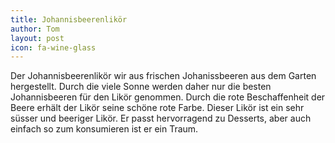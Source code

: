 ```yaml
---
title: Johannisbeerenlikör
author: Tom
layout: post
icon: fa-wine-glass
---
```

Der Johannisbeerenlikör wir aus frischen Johanissbeeren aus dem Garten hergestellt.
Durch die viele Sonne werden daher nur die besten Johannisbeeren für den Likör genommen.
Durch die rote Beschaffenheit der Beere erhält der Likör seine schöne rote Farbe.
Dieser Likör ist ein sehr süsser und beeriger Likör.
Er passt hervorragend zu Desserts,
aber auch einfach so zum konsumieren ist er ein Traum.